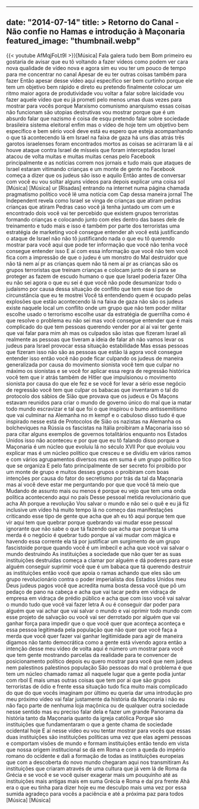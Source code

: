 
---
date: "2014-07-14"
title: > 
    Retorno do Canal - Não confie no Hamas e introdução à Maçonaria
featured_image: "thumbnail.webp"
---
{{< youtube AfMqjFoLt9I >}}[Música]
Fala galera tudo bem Bom primeiro eu
gostaria de avisar que eu tô voltando a
fazer vídeos como podem ver cara nova
qualidade de vídeo nova e agora sim eu
vou ter um pouco de tempo para me
concentrar no canal Apesar de eu ter
outras coisas também para fazer Então
apesar desse vídeo aqui específico ser
bem curtinho porque ele tem um objetivo
bem rápido e direto eu pretendo
finalmente colocar um ritmo maior agora
de produtividade vou voltar a falar
sobre laicidade vou fazer aquele vídeo
que eu já prometi pelo menos umas duas
vezes para mostrar para vocês porque
Marxismo comunismo anarquismo essas
coisas não funcionam são utopias
destrutivas vou mostrar porque que é um
absurdo falar que nazismo é coisa de
esqu pretendo falar sobre sociedade
brasileira sistema eleitoral enfim mas o
vídeo de hoje tem um objetivo bem
específico e bem sério você deve está eu
espero que esteja acompanhando o que tá
acontecendo lá em Israel na faixa de
gaza há uns dias atrás três garotos
israelenses foram encontrados mortos as
coisas se acirraram lá e aí houve ataque
contra Israel de mísseis que foram
interceptados Israel atacou de volta
muitas e muitas muitas cenas pelo
Facebook principalmente e as notícias
correm nos jornais e tudo mais que
ataques de Israel estaram vitimando
crianças e um monte de gente no Facebook
começa a dizer que os judeus são isso e
aquilo
Então antes de conversar com você eu vou
soltar alguns vídeos para depois
explicar uma coisa sol
[Música]
[Música]
ur
[Risadas]
entrando na internet numa página chamada
pragmatismo político você lê uma notícia
com Cap dessa maneira jornal The
Independent revela como Israel se vinga
de crianças que atiram pedras crianças
que atiram Pedras caso você já tenha
juntado um com um e encontrado dois você
vai ter percebido que existem grupos
terroristas formando crianças e
colocando junto com eles dentro das
bases dele de treinamento e tudo mais e
isso é também por parte dos terroristas
uma estratégia de marketing você
consegue entender ah você está
justificando o ataque de Israel não não
tô justificando nada o que eu tô
querendo mostrar para você aqui que pode
ter informação que você não tenha você
consegue entender isso E aí com essa
informação que você não tem você fica
com a impressão de que o judeu é um
monstro do Mal destruidor que não tá nem
aí pr as crianças quem não tá nem aí pr
as crianças são os grupos terroristas
que treinam crianças e colocam junto de
si para se proteger as fazem de escudo
humano o que que Israel poderia fazer
Olha eu não sei agora o que eu sei é que
você não pode desumanizar todo o
judaísmo por causa dessa situação de
conflito que tem esse tipo de
circunstância que eu te mostrei Você tá
entendendo quem é ocupado pelas
explosões que estão acontecendo lá na
faixa de gaza não são os judeus existe
naquele local um conflito onde um grupo
que não tem poder militar escolhe usado
o terrorismo escolhe usar da estratégia
de guerrilha como é que resolve o
problema eu não sei mas você consegue
entender que é mais complicado do que
tem pessoas querendo vender por aí aí
vai ter gente que vai falar para mim ah
mas os culpados são istas que fizeram
Israel ali realmente as pessoas que
tiveram a ideia de falar ah não vamos
levar os judeus para Israel provocar
essa situação estabilidade Mas essas
pessoas que fizeram isso não são as
pessoas que estão lá agora você consegue
entender isso então você não pode ficar
culpando os judeus de maneira
generalizada por causa do movimento
sionista você tem que culpar no máximo
os sionistas e se você for aplicar essa
regra de regressão histórica você tem
que ir atrás também de Hitler que
impulsionou o movimento sionista por
causa do que ele fez e se você for levar
a sério esse negócio de regressão você
tem que culpar os babacas que inventaram
o tal do protocolo dos sábios de Sião
que provava que os judeus e Os Maçons
estavam reunidos para criar o mundo de
governo único do mal que ia matar todo
mundo escravizar e tal que foi o que
inspirou o bumo antissemitismo que vai
culminar na Alemanha no m kempf e o
cabuloso disso tudo é que inspirado
nesse está de Protocolos de Sião os
nazistas na Alemanha os bolcheviques na
Rússia os fascistas na Itália proibiram
a Maçonaria isso só para citar alguns
exemplos de governos totalitários
enquanto nos Estados Unidos isso não
aconteceu e por que que eu tô falando
disso porque a Maçonaria é um núcleo que
evoluiu lá no século XVII Por que
evoluiu vou explicar mas é um núcleo
político que cresceu e se dividiu em
vários ramos e com vários agrupamentos
diversos mas em suma é um grupo político
tico que se organiza E pelo fato
principalmente de ser secreto foi
proibido por um monte de grupo e muitos
desses grupos o proibiram com boas
intenções por causa do fator do
secretismo por trás da tal da Maçonaria
mas aí você deve estar me perguntando
por que que você tá meio que Mudando de
assunto mais ou menos é porque eu vejo
que tem uma onda política acontecendo
aqui no país Desse pessoal metida
revolucionário que acha Ah porque a
revolução Vou salvar o mundo e não sei o
quê e eu já fiz inclusive um vídeo há
muito tempo lá no começo das
manifestações criticando esse tipo de
gente que acha que ah eu tô aqui porque
tem que vir aqui tem que quebrar porque
quebrando vai mudar esse pessoal
ignorante que não sabe o que tá fazendo
que acha que porque tá uma merda é o
negócio é quebrar tudo porque aí vai
mudar com mágica e havendo essa corrente
ela tá por justificar um surgimento de
um grupo fascistoide porque quando você
é um imbecil e acha que você vai salvar
o mundo destruindo As instituições a
sociedade que não quer ter as suas
instituições destruídas começa a clamar
por alguém e dá poderes para esse alguém
conseguir suprimir você que é um babaca
que tá querendo destruir as instituições
então você que apoia o ramas achando que
eles são um grupo revolucionário contra
o poder imperialista dos Estados
Unidos meu Deus judeus pagos você que
acredita numa bosta dessa você que põ um
pedaço de pano na cabeça e acha que vai
tacar pedra em vidraça de empresa em
vidraça de prédio público e acha que com
isso você vai salvar o mundo tudo que
você vai fazer letra A ou é conseguir
dar poder para alguém
que vai achar que vai salvar o mundo e
vai oprimir todo mundo com esse projeto
de salvação ou você vai ser derrotado
por alguém que vai ganhar força para
impedir que o que você quer que aconteça
aconteça e essa pessoa legitimada pela
população que não quer que você faça a
merda que você quer fazer vai ganhar
legitimidade para agir de maneira
digamos não tanto democrática como a
gente está vivendo agora então a
intenção desse meu vídeo de volta aqui é
número um mostrar para você que tem
gente mostrando parcelas da realidade
para te convencer de posicionamento
político depois eu quero mostrar para
você que nem judeus nem palestinos
palestinos população São pessoas do mal
o problema é que tem um núcleo chamado
ramaz ali naquele lugar que a gente
podia juntar com rbol E mais umas outras
coisas que tem por aí que são grupos
terroristas de ódio e frente essa
situação tudo fica muito mais complicado
do que do que vocês imaginam por último
eu queria dar uma introdução pro meu
próximo vídeo vai falar justamente da
história da Maçonaria i não eu não faço
parte de nenhuma loja maçônica ou de
qualquer outra sociedade nesse sentido
mas eu preciso falar dela e fazer um
grande Panorama da história tanto da
Maçonaria quanto da igreja católica
Porque são instituições que
fundamentaram o que a gente chama de
sociedade ocidental hoje E aí nesse
vídeo eu vou tentar mostrar para vocês
que essas duas instituições são
instituições políticas uma vez que elas
agemi pessoas e comportam visões de
mundo e formam instituições então tendo
em vista que nossa origem institucional
se dá em Roma e com a queda do império
romano do ocidente e dali a formação de
todas as instituições europeias que com
a descoberta do novo mundo chegaram aqui
nos transmitiram As instituições que
criaram através de uma cultura que já
vem lá de Roma da Grécia e se você e se
você quiser exagerar mais um pouquinho
até as instituições mais antigas mais em
suma Grécia e Roma e daí pra frente Ahã
era o que eu tinha para dizer hoje eu me
desculpo mais uma vez por essa
sumida agradeço para vocês a
paciência e até a próxima paz para todos
[Música]
[Música]